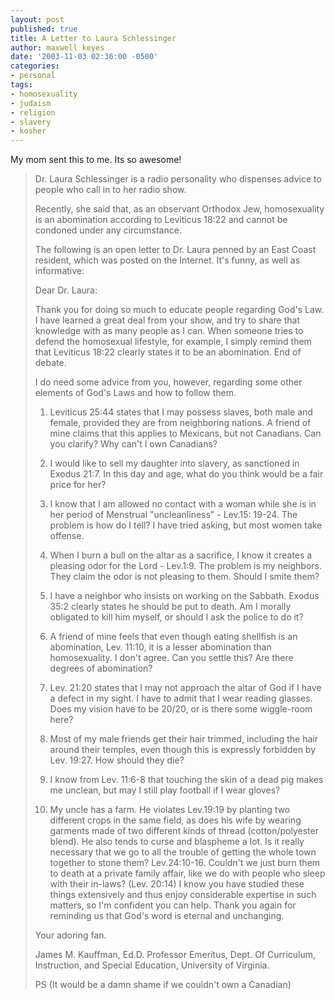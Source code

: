 ```yaml
---
layout: post
published: true
title: A Letter to Laura Schlessinger
author: maxwell keyes
date: '2003-11-03 02:36:00 -0500'
categories:
- personal
tags:
- homosexuality
- judaism
- religion
- slavery
- kosher
---
```


My mom sent this to me. Its so awesome!


> Dr. Laura Schlessinger is a radio personality who dispenses advice to people who call in to her radio show.
>
> Recently, she said that, as an observant Orthodox Jew, homosexuality is an abomination according to Leviticus 18:22
> and cannot be condoned under any circumstance.
>
> The following is an open letter to Dr. Laura penned by an East Coast resident, which was posted on the Internet.
> It's funny, as well as informative:
>
> Dear Dr. Laura:
>
> Thank you for doing so much to educate people regarding God's Law. I have learned a great deal from your show, and try
> to share that knowledge with as many people as I can. When someone tries to defend the homosexual lifestyle, for
> example, I simply remind them that Leviticus 18:22 clearly states it to be an abomination. End of debate.
>
> I do need some advice from you, however, regarding some other elements of God's Laws and how to follow them.
>
> 1. Leviticus 25:44 states that I may possess slaves, both male and female, provided they are from neighboring nations.
> A friend of mine claims that this applies to Mexicans, but not Canadians. Can you clarify? Why can't I own Canadians?
>
> 2. I would like to sell my daughter into slavery, as sanctioned in Exodus 21:7.  In this day and age, what do you think
> would be a fair price for her?
>
> 3. I know that I am allowed no contact with a woman while she is in her period of Menstrual "uncleanliness" -
> Lev.15: 19-24. The problem is how do I tell?  I have tried asking, but most women take offense.
>
> 4. When I burn a bull on the altar as a sacrifice, I know it creates a pleasing odor for the Lord - Lev.1:9. The
> problem is my neighbors. They claim the odor is not pleasing to them. Should I smite them?
>
> 5. I have a neighbor who insists on working on the Sabbath.  Exodus 35:2 clearly states he should be put to death. Am
> I morally obligated to kill him myself, or should I ask the police to do it?
>
> 6. A friend of mine feels that even though eating shellfish is an abomination, Lev. 11:10, it is a lesser abomination
> than homosexuality. I don't agree. Can you settle this? Are there degrees of  abomination?
>
> 7. Lev. 21:20 states that I may not approach the altar of God if I have a defect in my sight.  I have to admit that I
> wear reading glasses. Does my vision have to be 20/20, or is there some wiggle-room here?
>
> 8. Most of my male friends get their hair trimmed, including the hair around their temples, even though this is
> expressly forbidden by Lev. 19:27. How should they die?
>
> 9. I know from Lev. 11:6-8 that touching the skin of a dead pig makes me unclean, but may I still play football if I
> wear gloves?
>
> 10. My uncle has a farm. He violates Lev.19:19 by planting two different crops in the same field, as does his wife
> by wearing garments made of two different kinds of thread (cotton/polyester blend). He also tends to curse and
> blaspheme a lot. Is it really necessary that we go to all the trouble of getting the whole town together to stone them?
> Lev.24:10-16. Couldn't we just burn them to death at a private family affair, like we do with people who sleep with
> their in-laws? (Lev. 20:14) I know you have studied these things extensively and thus enjoy considerable expertise in
> such matters, so I'm confident you can help. Thank you again for reminding us that God's word is eternal and unchanging.
>
> Your adoring fan.
>
> James M. Kauffman, Ed.D. Professor Emeritus, Dept. Of Curriculum, Instruction, and Special Education,
> University of Virginia.
>
> PS (It would be a damn shame if we couldn't own a Canadian)
